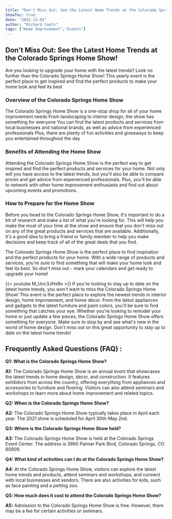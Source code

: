 ```yaml
---
title: "Don't Miss Out: See the Latest Home Trends at the Colorado Springs Home Show!"
ShowToc: true 
date: "2022-12-02"
author: "Richard Coots" 
tags: ["Home Improvement","Events"]
---
```

## Don't Miss Out: See the Latest Home Trends at the Colorado Springs Home Show!
Are you looking to upgrade your home with the latest trends? Look no further than the Colorado Springs Home Show! This yearly event is the perfect place to get inspired and find the perfect products to make your home look and feel its best

### Overview of the Colorado Springs Home Show
The Colorado Springs Home Show is a one-stop shop for all of your home improvement needs From landscaping to interior design, the show has something for everyone You can find the latest products and services from local businesses and national brands, as well as advice from experienced professionals Plus, there are plenty of fun activities and giveaways to keep you entertained throughout the day

### Benefits of Attending the Home Show
Attending the Colorado Springs Home Show is the perfect way to get inspired and find the perfect products and services for your home. Not only will you have access to the latest trends, but you'll also be able to compare prices and get advice from experienced professionals. Plus, you'll be able to network with other home improvement enthusiasts and find out about upcoming events and promotions.

### How to Prepare for the Home Show
Before you head to the Colorado Springs Home Show, it's important to do a bit of research and make a list of what you're looking for. This will help you make the most of your time at the show and ensure that you don't miss out on any of the great products and services that are available. Additionally, it's a good idea to bring a friend or family member to help you make decisions and keep track of all of the great deals that you find.

The Colorado Springs Home Show is the perfect place to find inspiration and the perfect products for your home. With a wide range of products and services, you're sure to find something that will make your home look and feel its best. So don't miss out - mark your calendars and get ready to upgrade your home!

{{< youtube M_Unc3JHxRo >}} 
If you're looking to stay up to date on the latest home trends, you won't want to miss the Colorado Springs Home Show! This event is the perfect place to explore the newest trends in interior design, home improvement, and home décor. From the latest appliances and gadgets to the latest furniture and paint colors, you'll be sure to find something that catches your eye. Whether you're looking to remodel your home or just update a few pieces, the Colorado Springs Home Show offers something for everyone. Make sure to stop by and see what's new in the world of home design. Don't miss out on this great opportunity to stay up to date on the latest home trends!

## Frequently Asked Questions (FAQ) :
**Q1: What is the Colorado Springs Home Show?**

**A1:** The Colorado Springs Home Show is an annual event that showcases the latest trends in home design, décor, and construction. It features exhibitors from across the country, offering everything from appliances and accessories to furniture and flooring. Visitors can also attend seminars and workshops to learn more about home improvement and related topics.

**Q2: When is the Colorado Springs Home Show?**

**A2:** The Colorado Springs Home Show typically takes place in April each year. The 2021 show is scheduled for April 30th-May 2nd. 

**Q3: Where is the Colorado Springs Home Show held?**

**A3:** The Colorado Springs Home Show is held at the Colorado Springs Event Center. The address is 3960 Palmer Park Blvd, Colorado Springs, CO 80909. 

**Q4: What kind of activities can I do at the Colorado Springs Home Show?**

**A4:** At the Colorado Springs Home Show, visitors can explore the latest home trends and products, attend seminars and workshops, and connect with local businesses and vendors. There are also activities for kids, such as face painting and a petting zoo. 

**Q5: How much does it cost to attend the Colorado Springs Home Show?**

**A5:** Admission to the Colorado Springs Home Show is free. However, there may be a fee for certain activities or seminars.



